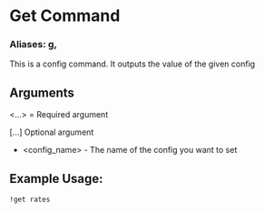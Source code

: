 # Get Command

### Aliases: g,

This is a config command. It outputs the value of the given config

## Arguments
<...> = Required argument

[...] Optional argument

- <config_name> - The name of the config you want to set


## Example Usage:
    !get rates
